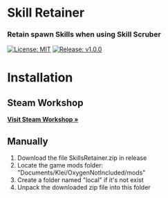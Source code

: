 # Skill Retainer
<h3>Retain spawn Skills when using Skill Scruber</h3>

[![License: MIT](https://img.shields.io/badge/License-MIT-blue.svg)](https://opensource.org/licenses/MIT)
[![Release: v1.0.0](https://img.shields.io/badge/Release-v1.0.0-blue.svg)](https://github.com/psonhai/skills-retainer-mod-OxygenNotIncluded/releases/tag/v1.0.0)

# Installation
## Steam Workshop
<a href="https://steamcommunity.com/sharedfiles/filedetails/?id=3130228843"><strong>Visit Steam Workshop »</strong></a>
## Manually
<ol>
  <li>Download the file SkillsRetainer.zip in release</li>
  <li>
    Locate the game mods folder: "Documents/Klei/OxygenNotIncluded/mods"
  </li>
  <li>Create a folder named "local" if it's not exist</li>
  <li>Unpack the downloaded zip file into this folder</li>
</ol>
